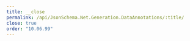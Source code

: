 ```yaml
---
title: __close
permalink: /api/JsonSchema.Net.Generation.DataAnnotations/:title/
close: true
order: "10.06.99"
---
```

